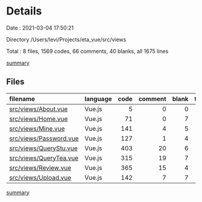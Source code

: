 # Details

Date : 2021-03-04 17:50:21

Directory /Users/levi/Projects/eta_vue/src/views

Total : 8 files,  1569 codes, 66 comments, 40 blanks, all 1675 lines

[summary](results.md)

## Files
| filename | language | code | comment | blank | total |
| :--- | :--- | ---: | ---: | ---: | ---: |
| [src/views/About.vue](/src/views/About.vue) | Vue.js | 5 | 0 | 0 | 5 |
| [src/views/Home.vue](/src/views/Home.vue) | Vue.js | 71 | 0 | 7 | 78 |
| [src/views/Mine.vue](/src/views/Mine.vue) | Vue.js | 141 | 4 | 5 | 150 |
| [src/views/Password.vue](/src/views/Password.vue) | Vue.js | 127 | 1 | 4 | 132 |
| [src/views/QueryStu.vue](/src/views/QueryStu.vue) | Vue.js | 403 | 20 | 6 | 429 |
| [src/views/QueryTea.vue](/src/views/QueryTea.vue) | Vue.js | 315 | 19 | 7 | 341 |
| [src/views/Review.vue](/src/views/Review.vue) | Vue.js | 365 | 15 | 4 | 384 |
| [src/views/Upload.vue](/src/views/Upload.vue) | Vue.js | 142 | 7 | 7 | 156 |

[summary](results.md)